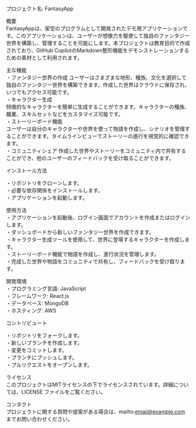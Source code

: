 プロジェクト名: FantasyApp  
   
概要     
FantasyAppは、架空のプログラムとして開発されたデモ用アプリケーションです。このアプリケーションは、ユーザーが想像力を駆使して独自のファンタジー世界を構築し、管理することを可能にします。本プロジェクトは教育目的で作成されており、GitHub CopilotのMarkdown整形機能をデモンストレーションするための素材として利用されます。  
   
主な機能  
・ファンタジー世界の作成
   ユーザーはさまざまな地形、種族、文化を選択して独自のファンタジー世界を構築できます。作成した世界はクラウドに保存され、いつでもアクセス可能です。  
・キャラクター生成  
   特徴的なキャラクターを簡単に生成することができます。キャラクターの種族、職業、スキルセットなどをカスタマイズ可能です。  
・ストーリーボード機能    
   ユーザーは自分のキャラクターや世界を使って物語を作成し、シナリオを管理することができます。タイムラインビューでストーリーの進行を視覚的に確認できます。  
・コミュニティシェア
   作成した世界やストーリーをコミュニティ内で共有することができ、他のユーザーのフィードバックを受け取ることができます。  
   
インストール方法  
   
・リポジトリをクローンします。  
・必要な依存関係をインストールします。  
・アプリケーションを起動します。  
   
使用方法   
・アプリケーションを起動後、ログイン画面でアカウントを作成またはログインします。  
・ダッシュボードから新しいファンタジー世界を作成できます。  
・キャラクター生成ツールを使用して、世界に登場するキャラクターを作成します。  
・ストーリーボード機能で物語を作成し、進行状況を管理します。  
・完成した世界や物語をコミュニティで共有し、フィードバックを受け取ります。  
   
開発環境  
・プログラミング言語: JavaScript  
・フレームワーク: React.js  
・データベース: MongoDB  
・ホスティング: AWS  
   
コントリビュート  
   
・リポジトリをフォークします。  
・新しいブランチを作成します。  
・変更をコミットします。  
・ブランチにプッシュします。  
・プルリクエストをオープンします。  
   
ライセンス  
このプロジェクトはMITライセンスの下でライセンスされています。詳細については、LICENSE ファイルをご覧ください。  
   
コンタクト  
プロジェクトに関する質問や提案がある場合は、mailto:email@example.com までお問い合わせください。  
  
